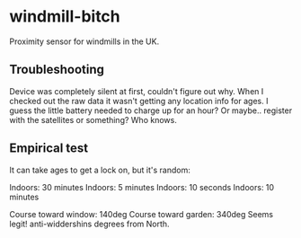 # windmill-bitch

Proximity sensor for windmills in the UK.

## Troubleshooting

Device was completely silent at first, couldn't figure out why. When I checked out the raw data it wasn't getting any location info for ages. I guess the little battery needed to charge up for an hour? Or maybe.. register with the satellites or something? Who knows.

## Empirical test

It can take ages to get a lock on, but it's random:

Indoors: 30 minutes
Indoors: 5 minutes
Indoors: 10 seconds
Indoors: 10 minutes

Course toward window: 140deg
Course toward garden: 340deg
Seems legit! anti-widdershins degrees from North.
